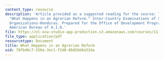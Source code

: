 ```yaml
---
content_type: resource
description: 'Article provided as a suggested reading for the course: Tendler, Judith.
  "What Happens in an Agrarian Reform." Inter-Country Examinations of Small Farmer
  Organizations-Honduras. Prepared for the Office of Development Programs of the Latin
  American Bureau of A.I.D.'
file: https://ol-ocw-studio-app-production.s3.amazonaws.com/courses/11-471-targeting-the-poor-local-economic-development-in-developing-countries-spring-2010/78fbd6c7550a3ec1f2d80b02bb6a52da_MIT11_471S10_Agrarian.pdf
file_type: application/pdf
resourcetype: Document
title: What Happens in an Agrarian Reform
uid: 78fbd6c7-550a-3ec1-f2d8-0b02bb6a52da
---
```

